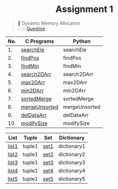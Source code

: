 <h1 align="center"> Assignment 1 </h1>

> 💠 Dynamic Memory Allocation<br> 👉🏼 [Question](https://github.com/saha-indranil/DSA01/blob/main/Questions/Assignment-1%40DSALAB.txt)

| No. | C Programs                                                                                                               | Python        |
| --- | ------------------------------------------------------------------------------------------------------------------------ | ------------- |
| 1.  | [searchEle](https://github.com/saha-indranil/DSA01/blob/main/Dynamic-Memory-Allocation/C%20programs/searchEle.c)         | searchEle     |
| 2.  | [findPos](https://github.com/saha-indranil/DSA01/blob/main/Dynamic-Memory-Allocation/C%20programs/findPos.c)             | findPos       |
| 3.  | [findMin](https://github.com/saha-indranil/DSA01/blob/main/Dynamic-Memory-Allocation/C%20programs/findMin.c)             | findMin       |
| 4.  | [search2DArr](https://github.com/saha-indranil/DSA01/blob/main/Dynamic-Memory-Allocation/C%20programs/search2DArr.c)     | search2DArr   |
| 5.  | [max2DArr](https://github.com/saha-indranil/DSA01/blob/main/Dynamic-Memory-Allocation/C%20programs/max2DArr.c)           | max2DArr      |
| 6.  | [min2DArr](https://github.com/saha-indranil/DSA01/blob/main/Dynamic-Memory-Allocation/C%20programs/min2DArr.c)           | min2DArr      |
| 7.  | [sortedMerge](https://github.com/saha-indranil/DSA01/blob/main/Dynamic-Memory-Allocation/C%20programs/sortedMerge.c)     | sortedMerge   |
| 8.  | [mergeUnsorted](https://github.com/saha-indranil/DSA01/blob/main/Dynamic-Memory-Allocation/C%20programs/mergeUnsorted.c) | mergeUnsorted |
| 9.  | [delDataArr](https://github.com/saha-indranil/DSA01/blob/main/Dynamic-Memory-Allocation/C%20programs/delDataArr.c)       | delDataArr    |
| 10. | [modifySize](https://github.com/saha-indranil/DSA01/blob/main/Dynamic-Memory-Allocation/C%20programs/modifySize.c)       | modifySize    |

| List                                                                                                                 | Tuple  | Set                                                                                                     | Dictionary  |
| -------------------------------------------------------------------------------------------------------------------- | ------ | ------------------------------------------------------------------------------------------------------- | ----------- |
| [list1](https://github.com/saha-indranil/DSA01/blob/main/Dynamic-Memory-Allocation/List%20Python/reverseList.py)     | tuple1 | [set1](https://github.com/saha-indranil/DSA01/blob/main/Dynamic-Memory-Allocation/Set%20Python/set1.py) | dictionary1 |
| [list2](https://github.com/saha-indranil/DSA01/blob/main/Dynamic-Memory-Allocation/List%20Python/concatenateList.py) | tuple1 | [set2](https://github.com/saha-indranil/DSA01/blob/main/Dynamic-Memory-Allocation/Set%20Python/set2.py) | dictionary2 |
| [list3](https://github.com/saha-indranil/DSA01/blob/main/Dynamic-Memory-Allocation/List%20Python/sqList.py)          | tuple1 | [set3](https://github.com/saha-indranil/DSA01/blob/main/Dynamic-Memory-Allocation/Set%20Python/set3.py) | dictionary3 |
| [list4](https://github.com/saha-indranil/DSA01/blob/main/Dynamic-Memory-Allocation/List%20Python/addItem.py)         | tuple1 | [set4](https://github.com/saha-indranil/DSA01/blob/main/Dynamic-Memory-Allocation/Set%20Python/set4.py) | dictionary4 |
| [list5](https://github.com/saha-indranil/DSA01/blob/main/Dynamic-Memory-Allocation/List%20Python/removeItem.py)      | tuple1 | [set5](https://github.com/saha-indranil/DSA01/blob/main/Dynamic-Memory-Allocation/Set%20Python/set5.py) | dictionary5 |
